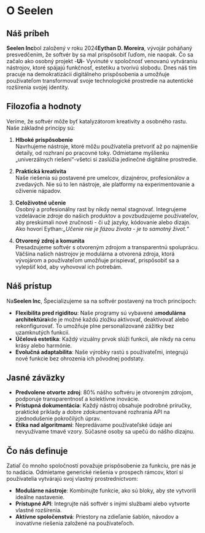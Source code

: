 # O Seelen

## Náš príbeh

**Seelen Inc**bol založený v roku 2024**Eythan D. Moreira**, vývojár poháňaný
presvedčením, že softvér by sa mal prispôsobiť ľuďom, nie naopak. Čo sa začalo
ako osobný projekt -**Ui**- Vyvinuté v spoločnosť venovanú vytváraniu nástrojov,
ktoré spájajú funkčnosť, estetiku a tvorivú slobodu. Dnes náš tím pracuje na
demokratizácii digitálneho prispôsobenia a umožňuje používateľom transformovať
svoje technologické prostredie na autentické rozšírenia svojej identity.

## Filozofia a hodnoty

Veríme, že softvér môže byť katalyzátorom kreativity a osobného rastu. Naše
základné princípy sú:

1. **Hlboké prispôsobenie**\
   Navrhujeme nástroje, ktoré môžu používatelia pretvoriť až po najmenšie
   detaily, od rozhraní po pracovné toky. Odmietame myšlienku „univerzálnych
   riešení“-všetci si zaslúžia jedinečné digitálne prostredie.

2. **Praktická kreativita**\
   Naše riešenia sú postavené pre umelcov, dizajnérov, profesionálov a
   zvedavých. Nie sú to len nástroje, ale platformy na experimentovanie a
   oživenie nápadov.

3. **Celoživotné učenie**\
   Osobný a profesionálny rast by nikdy nemal stagnovať. Integrujeme vzdelávacie
   zdroje do našich produktov a povzbudzujeme používateľov, aby preskúmali nové
   zručnosti - či už jazyky, kódovanie alebo dizajn. Ako hovorí Eythan:_„Učenie
   nie je fázou života - je to samotný život.“_

4. **Otvorený zdroj a komunita**\
   Presadzujeme softvér s otvoreným zdrojom a transparentnú spoluprácu. Väčšina
   našich nástrojov je modulárna a otvorená zdroja, ktorá vývojárom a
   používateľom umožňuje prispievať, prispôsobiť sa a vylepšiť kód, aby
   vyhovoval ich potrebám.

## Náš prístup

Na**Seelen Inc**, Špecializujeme sa na softvér postavený na troch princípoch:

- **Flexibilita pred rigiditou**: Naše programy sú vybavené a**modulárna
  architektúra**kde je možné každú zložku aktivovať, deaktivovať alebo
  rekonfigurovať. To umožňuje plne personalizované zážitky bez uzamknutých
  funkcií.
- **Účelová estetika**: Každý vizuálny prvok slúži funkcii, ale nikdy na cenu
  krásy alebo harmónie.
- **Evolučná adaptabilita**: Naše výrobky rastú s používateľmi, integrujú nové
  funkcie bez ohrozenia ich pôvodnej podstaty.

## Jasné záväzky

- **Predvolene otvorte zdroj**: 80% nášho softvéru je otvoreným zdrojom,
  podporuje transparentnosť a kolektívne inovácie.
- **Prístupná dokumentácia**: Každý nástroj obsahuje podrobné príručky,
  praktické príklady a dobre zdokumentované rozhrania API na zjednodušenie
  pokročilých úprav.
- **Etika nad algoritmami**: Nepredávame používateľské údaje ani nevyužívame
  tmavé vzory. Súčasné osoby sa upečú do nášho dizajnu.

## Čo nás definuje

Zatiaľ čo mnoho spoločností považuje prispôsobenie za funkciu, pre nás je to
nadácia. Odmietame generické riešenia v prospech rámcov, ktorí si používatelia
vytvárajú svoj vlastný prostredníctvom:

- **Modulárne nástroje**: Kombinujte funkcie, ako sú bloky, aby ste vytvorili
  ideálne nastavenie.
- **Prístupné API**: Integrujte náš softvér s inými službami alebo vytvorte
  vlastné rozšírenia.
- **Aktívne spoločenstvá**: Priestory na zdieľanie šablón, návodov a inovatívne
  riešenia založené na používateľoch.
